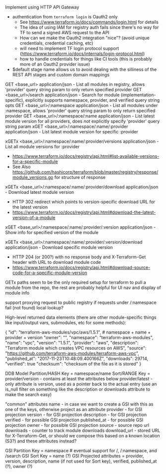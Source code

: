 Implement using HTTP API Gateway
 - authentication from `terraform login` is Oauth2 only
   - See https://www.terraform.io/docs/commands/login.html for details
   - The idea of using IAM for registry auth fails since there's no way for TF to send a signed AWS request to the API
   - How can we make the Oauth2 integration "nice"? (avoid unique credentials, credential caching, etc)
   - will need to implement TF login protocol support (https://www.terraform.io/docs/internals/login-protocol.html)
   - how to handle credentials for things like CI tools (this is probably more of an Oauth2 provider issue)
 - $default stage name allows us to avoid dealing with the silliness of the REST API stages and custom domain mappings

 GET   <base_url>                                                application/json - List all modules in registry, allows 'provider' query string param to only return specified provider
 GET   <base_url>/search                                         application/json - Search for module (implementation-specific), explicitly supports namespace, provider, and verified query string opts
 GET   <base_url>/:namespace                                     application/json - List all modules under :namespace, allows 'provider' query string param to only return specified provider
 GET   <base_url>/:namespace/:name                               application/json - List latest module version for all providers, does _not_ explicitly specify 'provider' query string param
xGET   <base_url>/:namespace/:name/:provider                     application/json - List latest module version for specific :provider

xGETx  <base_url>/:namespace/:name/:provider/versions            application/json - List all module versions for :provider
 - https://www.terraform.io/docs/registry/api.html#list-available-versions-for-a-specific-module
 - See Also https://github.com/hashicorp/terraform/blob/master/registry/response/module_versions.go for structure of response

xGETx  <base_url>/:namespace/:name/:provider/download            application/json - Download latest module version
 - HTTP 302 redirect which points to version-specific download URL for the latest version
 - https://www.terraform.io/docs/registry/api.html#download-the-latest-version-of-a-module

xGET   <base_url>/:namespace/:name/:provider/:version            application/json - Show info for specified version of the module

xGETx  <base_url>/:namespace/:name/:provider/:version/download   application/json - Download specific module version
 - HTTP 204 (or 200?) with no response body and X-Terraform-Get header with URL to download module code
 - https://www.terraform.io/docs/registry/api.html#download-source-code-for-a-specific-module-version


GETx paths seem to be the only required setup for terraform to pull a module from the repo, the rest are probably helpful for
UI nav and display of module info

support proxying request to public registry if requests under /:namespace fail (not found) local lookup?


High-level returned data elements (there are other module-specific things like input/output vars, submodules, etc for some methods):

{
  "id": "terraform-aws-modules/vpc/aws/1.5.1", # namespace + name + provider + version
  "owner": "",
  "namespace": "terraform-aws-modules",
  "name": "vpc",
  "version": "1.5.1",
  "provider": "aws",
  "description": "Terraform module which creates VPC resources on AWS",
  "source": "https://github.com/terraform-aws-modules/terraform-aws-vpc",
  "published_at": "2017-11-23T10:48:09.400166Z",
  "downloads": 29714,
  "verified": true
  "checksum": "checksum of the file as it is stored"
}
    
    
DDB Model
Partition/HASH Key = namespace/name
Sort/RANGE Key = provider/version - contains at least the attributes below
                 provider/latest - only attribute is version, used as a pointer back to the actual entry (use an is_null filter on something like the description or downloads attribute to make the search easy)

"common" attributes
name - in case we want to create a GSI with this as one of the keys, otherwise project as an attribute
provider - for GSI projection
version - for GSI projection
description - for GSI projection
verified - for possible GSI projection
published_at - for possible GSI projection
owner - for possible GSI projection
source - source repo url
downloads - counter to track module downloads
download_url - stored URL for X-Terraform-Get, or should we compose this based on a known location (S3?) and these attributes instead?

GSI Partition Key = namespace  # eventual support for /, /:namespace, and /search
GSI Sort Key = name (?)
GSI Projected attributes = provider, version, description, name (if not used for Sort key), verified, published_at (?), owner (?)